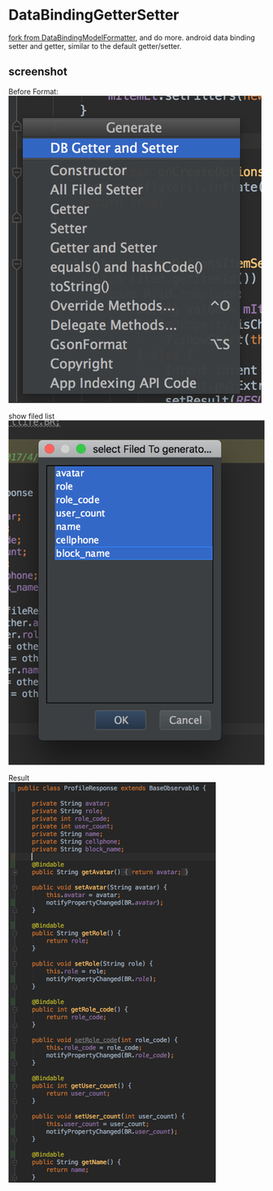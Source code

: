 # DataBindingGetterSetter
[fork from DataBindingModelFormatter](https://github.com/Qixingchen/DataBindingModelFormatter), and do more. android data binding setter and getter, similar to the default getter/setter.

## screenshot

Before Format:</br>
![](./screenshot/1.png)

show filed list</br>
![](./screenshot/2.png)

Result</br>
![](./screenshot/3.png)
